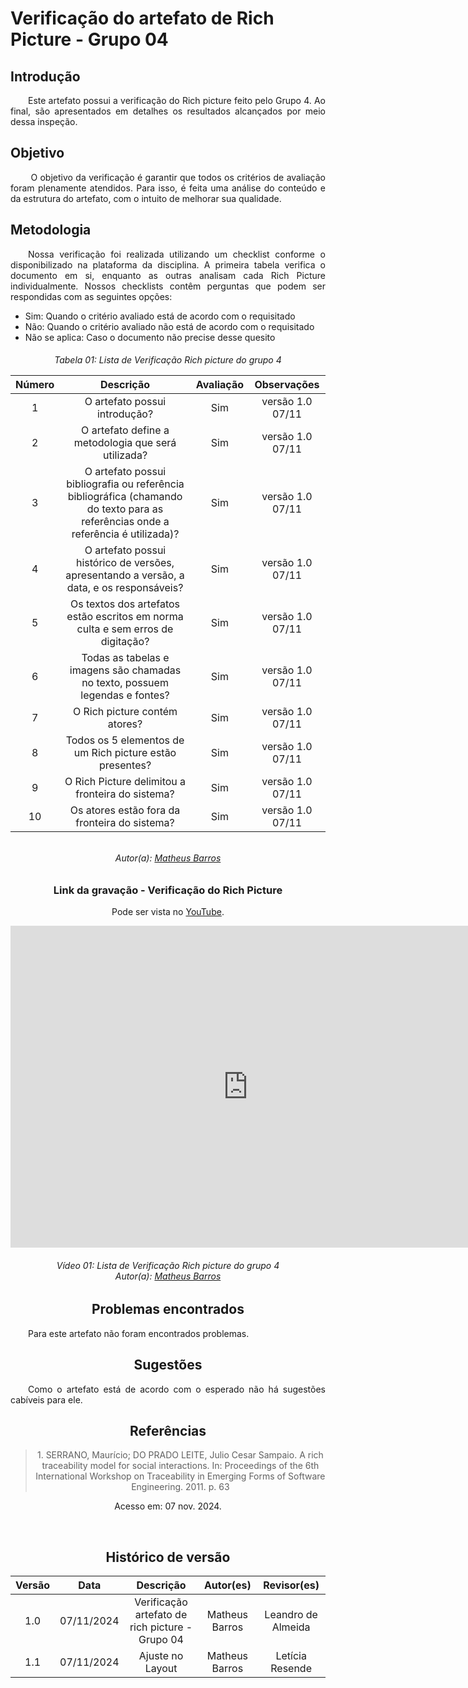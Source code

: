 # Verificação do artefato de Rich Picture - Grupo 04

## Introdução 
<p align="justify">&emsp;&emsp;Este artefato possui a verificação do Rich picture feito pelo Grupo 4. Ao final, são apresentados em detalhes os resultados alcançados por meio dessa inspeção.</p>

## Objetivo

<p align="justify">
&emsp;&emsp; O objetivo da verificação é garantir que todos os critérios de avaliação foram plenamente atendidos. Para isso, é feita uma análise do conteúdo e da estrutura do artefato, com o intuito de melhorar sua qualidade.
</p>

## Metodologia
<p align="justify">
&emsp;&emsp;Nossa verificação foi realizada utilizando um checklist conforme o disponibilizado na plataforma da disciplina. A primeira tabela verifica o documento em si, enquanto as outras analisam cada Rich Picture individualmente. Nossos checklists contêm perguntas que podem ser respondidas com as seguintes opções:
</p>

- Sim: Quando o critério avaliado está de acordo com o requisitado
- Não: Quando o critério avaliado não está de acordo com o requisitado
- Não se aplica: Caso o documento não precise desse quesito
<center>

<h6 align = "center"> Tabela 01: Lista de Verificação Rich picture do grupo 4
<br>

| Número | Descrição | Avaliação | Observações | 
| :----: | :-------: | :-------: | :--------: | 
| 1      | O artefato possui introdução?                                                                                                    |     Sim    | versão 1.0 07/11 |
| 2      | O artefato define a metodologia que será utilizada?                                                                              |     Sim    | versão 1.0 07/11 |
| 3      | O artefato possui bibliografia ou referência bibliográfica (chamando do texto para as referências onde a referência é utilizada)?|     Sim    | versão 1.0 07/11 |
| 4      | O artefato possui histórico de versões, apresentando a versão, a data, e os responsáveis?                                        |     Sim    | versão 1.0 07/11 |
| 5      | Os textos dos artefatos estão escritos em norma culta e sem erros de digitação?                                                  |     Sim    |versão 1.0 07/11  |
| 6      | Todas as tabelas e imagens são chamadas no texto, possuem legendas e fontes?                                                     |     Sim    |versão 1.0 07/11  |
| 7 | O Rich picture contém atores? | Sim | versão 1.0 07/11 |
| 8 | Todos os 5 elementos de um Rich picture estão presentes? | Sim |versão 1.0 07/11|
| 9 | O Rich Picture delimitou a fronteira do sistema? | Sim |versão 1.0 07/11|
| 10 | Os atores estão fora da fronteira do sistema? | Sim | versão 1.0 07/11|

<p align="justify">

<br> Autor(a): <a href="https://github.com/Ninja-Haiyai">Matheus Barros</a></h6>
</p>

### Link da gravação - Verificação do Rich Picture
Pode ser vista no [YouTube](https://youtu.be/SSQtN4w-k4o).</p>

<center>
  <iframe width="760" height="515" src="https://www.youtube.com/embed/SSQtN4w-k4o?si=_q6pDFRVT8A9efoX" title="YouTube video player" frameborder="0" allow="accelerometer; autoplay; clipboard-write; encrypted-media; gyroscope; picture-in-picture; web-share" referrerpolicy="strict-origin-when-cross-origin" allowfullscreen></iframe>
<p align="justify">
<h6 align = "center"> Vídeo 01: Lista de Verificação Rich picture do grupo 4
<br> Autor(a): <a href="https://github.com/Ninja-Haiyai">Matheus Barros</a></h6>
</p>
</center>

## Problemas encontrados
<p align="justify">&emsp;&emsp;Para este artefato não foram encontrados problemas.</p>

## Sugestões
<p align="justify">&emsp;&emsp;Como o artefato está de acordo com o esperado não há sugestões cabíveis para ele.</p>


## Referências

> <p id="1">1. SERRANO, Maurício; DO PRADO LEITE, Julio Cesar Sampaio. A rich traceability model for social interactions. In: Proceedings of the 6th International Workshop on Traceability in Emerging Forms of Software Engineering. 2011. p. 63
   Acesso em: 07 nov. 2024.
</p>

<br>

## Histórico de versão

<center>

| Versão |    Data    |      Descrição       |  Autor(es) | Revisor(es) |
| :----: | :--------: | :------------------: | :--------: | :---------: |
|  1.0   | 07/11/2024 | Verificação artefato de rich picture - Grupo 04 | Matheus Barros | Leandro de Almeida |
|  1.1   | 07/11/2024 | Ajuste no Layout | Matheus Barros | Letícia Resende|

<center>